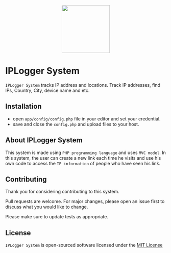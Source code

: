 <p align="center"><a href="#" target="_blank"><img width="150px" src="https://free3dicon.com/wp-content/uploads/2021/02/location_perspective_matte_s-1-300x300.png.webp"></a></p>

# IPLogger System

`IPLogger System` tracks IP address and locations. Track IP addresses, find IPs, Country, City, device name and etc.

## Installation

- open `app/config/config.php` file in your editor and set your credential.
- save and close the `config.php` and upload files to your host.


## About IPLogger System

This system is made using `PHP programming language` and uses `MVC model`.
In this system, the user can create a new link each time he visits and use his own code to access the `IP information` of people who have seen his link.

## Contributing
Thank you for considering contributing to this system.

Pull requests are welcome. For major changes, please open an issue first to discuss what you would like to change.

Please make sure to update tests as appropriate.

## License
`IPLogger System` is open-sourced software licensed under the [MIT License](https://choosealicense.com/licenses/mit/)
